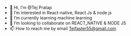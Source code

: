 - 👋 Hi, I’m @Tej Pratap
- 👀 I’m interested in React-native, React Js & node js 
- 🌱 I’m currently learning machine learning
- 💞️ I’m looking to collaborate on REACT_NATIVE & NODE JS
- 📫 How to reach me by email Tejfaster55@gmail.com

<!---
tejfaster/tejfaster is a ✨ special ✨ repository because its `README.md` (this file) appears on your GitHub profile.
You can click the Preview link to take a look at your changes.
--->
